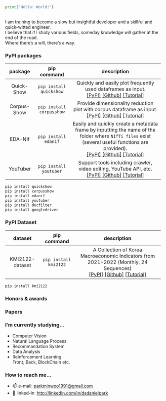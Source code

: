 ```python
print("Hello! World!")
```


<BR>
I am training to become a slow but insightful developer and a skillful and quick-witted engineer. <br>
I believe that if I study various fields, someday knowledge will gather at the end of the road. <Br>
Where there’s a will, there’s a way. <Br>


  
### PyPI packages

  
  |package | pip command | description |
  |:--:|:--:|:--:|
  |Quick-Show| `pip install quickshow` | Quickly and easily plot frequently used dataframes as input. <br> [[PyPI]](https://pypi.org/project/quickshow/) [[Github]](https://github.com/DSDanielPark/quick-show) [[Tutorial]](https://github.com/DSDanielPark/quick-show/blob/main/tutorial/tutorial.ipynb)|
  |Corpus-Show| `pip install corpusshow` |Provide dimensionality reduction plot with corpus dataframe as input. <br> [[PyPI]](https://pypi.org/project/corpusshow/) [[Github]](https://github.com/DSDanielPark/corpus-show) [[Tutorial]](https://github.com/DSDanielPark/corpus-show/blob/main/tutorials/corpusshow_tutorial.ipynb) |
  |EDA-NIf| `pip install edanif` |Easily and quickly create a metadata frame by inputting the name of the folder where `NIfTi files` exist (several useful functions are provided). <br> [[PyPI]](https://pypi.org/project/edanif/) [[Github]](https://github.com/DSDanielPark/EDA-NIf) [[Tutorial]](https://github.com/DSDanielPark/EDA-NIf/blob/main/tutorials/edanif_tutorial.ipynb)|
  |YouTuber| `pip install youtuber` |Support tools including crawler, video editing, YouTube API, etc. <br> [[PyPI]](https://pypi.org/project/youtuber/) [[Github]](https://github.com/DSDanielPark/youtuber) [[Tutorial]](https://github.com/DSDanielPark/youtuber/blob/main/doc/tutorial.ipynb)|
  
```bash
pip install quickshow
pip install corpusshow
pip install edanif
pip install youtuber
pip install docfilter
pip install googledriver
```  

### PyPI Dataset
    
|dataset | pip command | description |
|:--:|:--:|:--:|
| KMI2122-dataset | `pip install kmi2122`| A Collection of Korea Macroeconomic Indicators from 2021-2022 (Monthly, 24 Sequences) <br> [[PyPI]](https://pypi.org/project/kmi2122/) [[Github]](https://github.com/DSDanielPark/kmi2122-dataset) [[Tutorial]](https://github.com/DSDanielPark/kmi2122-dataset/blob/main/doc/tutorial.ipynb)
  
```
pip install kmi2122
```
  

### Honors & awards
  
  
### Papers

### I’m currently studying...
- Computer Vision
- Natural Language Process
- Recommandation System
- Data Analysis
- Reinforcement Learning
<br> Front, Back, BlockChain etc. 

### How to reach me...
- 📫 e-mail: parkminwoo1991@gmail.com
- 💬 linked-in: http://linkedin.com/in/dsdanielpark
